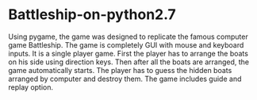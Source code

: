 # Battleship-on-python2.7
Using pygame, the game was designed to replicate the famous computer game Battleship. The game is completely GUI with mouse and keyboard inputs. 
It is a single player game. 
First the player has to arrange the boats on his side using direction keys. Then after all the boats are arranged, the game automatically starts.
The player has to guess the hidden boats arranged by computer and destroy them.
The game includes guide and replay option. 
